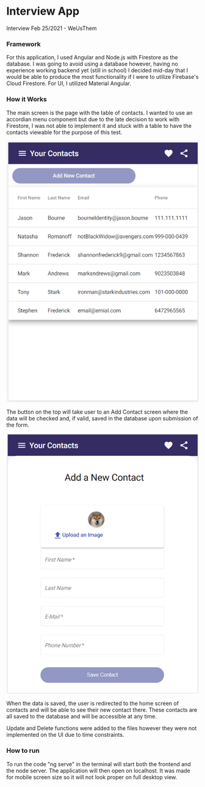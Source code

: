 
# Interview App

Interview Feb 25/2021 - WeUsThem

### Framework

For this application, I used Angular and Node.js with Firestore as the database.  I was going to avoid using 
a database however, having no experience working backend yet (still in school) I decided mid-day that I would be able to produce
the most functionality if I were to utilize Firebase's Cloud Firestore.  For UI, I utilized Material Angular.    

### How it Works
The main screen is the page with the table of contacts.  I wanted to use an accordian menu component but due to the late decision to work with Firestore, 
I was not able to implement it and stuck with a table to have the contacts viewable for the purpose of this test.  

![picture](src/assets/images/viewContacts.PNG)

The button on the top will take user to 
an Add Contact screen where the data will be checked and, if valid, saved in the database upon submission of the form.  

![picture](src/assets/images/addContact.PNG)

When the data is saved, the user is redirected to the home screen of contacts and will be able to see their new contact there.  These contacts are all saved to the database and will be accessible
at any time.  

Update and Delete functions were added to the files however they were not implemented on the UI due to time constraints.     

### How to run
To run the code "ng serve" in the terminal will start both the frontend and the node server.  The application will then open on localhost.  It was made for mobile screen size so it will not look proper on full desktop view. 


